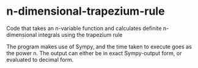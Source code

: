 # n-dimensional-trapezium-rule
Code that takes an n-variable function and calculates definite n-dimensional integrals using the trapezium rule

The program makes use of Sympy, and the time taken to execute goes as the power n. The output can either be in exact Sympy-output form, or evaluated to decimal form.

